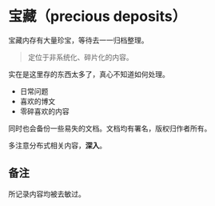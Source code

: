 # 宝藏（precious deposits）

宝藏内存有大量珍宝，等待去一一归档整理。


> 定位于非系统化、碎片化的内容。

实在是这里存的东西太多了，真心不知道如何处理。

- 日常问题
- 喜欢的博文
- 零碎喜欢的内容

同时也会备份一些易失的文档。文档均有署名，版权归作者所有。

多注意分布式相关内容，**深入**。

## 备注
所记录内容均被去敏过。

